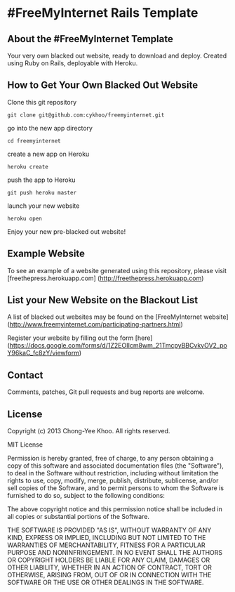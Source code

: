 # #FreeMyInternet Rails Template

## About the #FreeMyInternet Template

Your very own blacked out website, ready to download and deploy. Created using Ruby on Rails, deployable with Heroku.

## How to Get Your Own Blacked Out Website

Clone this git repository

  	git clone git@github.com:cykhoo/freemyinternet.git

go into the new app directory

  	cd freemyinternet
  	
create a new app on Heroku

  	heroku create
  	
push the app to Heroku

  	git push heroku master

launch your new website

  	heroku open

Enjoy your new pre-blacked out website!

## Example Website

To see an example of a website generated using this repository, please visit [freethepress.herokuapp.com] (http://freethepress.herokuapp.com)

## List your New Website on the Blackout List

A list of blacked out websites may be found on the [FreeMyInternet website] (http://www.freemyinternet.com/participating-partners.html)

Register your website by filling out the form [here] (https://docs.google.com/forms/d/1Z2EOIIcm8wm_21TmcpyBBCvkvOV2_poY96kaC_fc8zY/viewform)

## Contact
Comments, patches, Git pull requests and bug reports are welcome.

## License

Copyright (c) 2013 Chong-Yee Khoo. All rights reserved.

MIT License

Permission is hereby granted, free of charge, to any person obtaining
a copy of this software and associated documentation files (the
"Software"), to deal in the Software without restriction, including
without limitation the rights to use, copy, modify, merge, publish,
distribute, sublicense, and/or sell copies of the Software, and to
permit persons to whom the Software is furnished to do so, subject to
the following conditions:

The above copyright notice and this permission notice shall be
included in all copies or substantial portions of the Software.

THE SOFTWARE IS PROVIDED "AS IS", WITHOUT WARRANTY OF ANY KIND,
EXPRESS OR IMPLIED, INCLUDING BUT NOT LIMITED TO THE WARRANTIES OF
MERCHANTABILITY, FITNESS FOR A PARTICULAR PURPOSE AND
NONINFRINGEMENT. IN NO EVENT SHALL THE AUTHORS OR COPYRIGHT HOLDERS BE
LIABLE FOR ANY CLAIM, DAMAGES OR OTHER LIABILITY, WHETHER IN AN ACTION
OF CONTRACT, TORT OR OTHERWISE, ARISING FROM, OUT OF OR IN CONNECTION
WITH THE SOFTWARE OR THE USE OR OTHER DEALINGS IN THE SOFTWARE.
